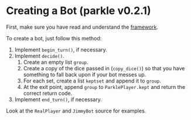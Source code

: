 Creating a Bot (parkle v0.2.1)
==============================

First, make sure you have read and understand the [framework](http://www.github.com/bradzeis/parkle/master/docs/api.md).

To create a bot, just follow this method:

1) Implement `begin_turn()`, if necessary.
2) Implement `decide()`.
    1) Create an empty list `group`.
    2) Create a copy of the dice passed in (`copy_dice()`) so that you have
       something to fall back upon if your bot messes up.
    3) For each set, create a list `keptset` and append it to `group`.
    4) At the exit point, append `group` to `ParklePlayer.kept` and return
       the correct return code.
3) Implement `end_turn()`, if necessary.

Look at the `RealPlayer` and `JimmyBot` source for examples.

